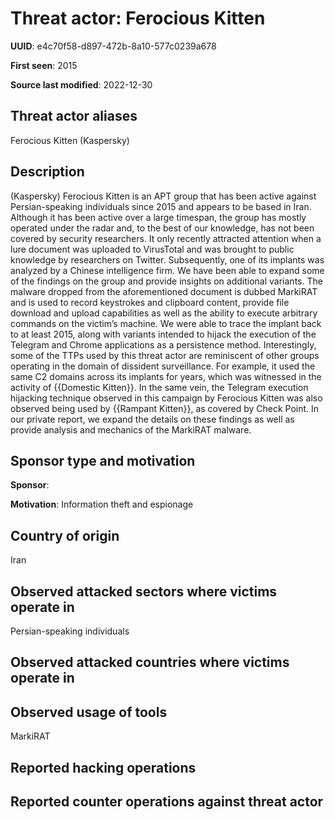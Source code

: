 # Threat actor: Ferocious Kitten

**UUID**: e4c70f58-d897-472b-8a10-577c0239a678

**First seen**: 2015

**Source last modified**: 2022-12-30

## Threat actor aliases

Ferocious Kitten (Kaspersky)

## Description

(Kaspersky) Ferocious Kitten is an APT group that has been active against Persian-speaking individuals since 2015 and appears to be based in Iran. Although it has been active over a large timespan, the group has mostly operated under the radar and, to the best of our knowledge, has not been covered by security researchers. It only recently attracted attention when a lure document was uploaded to VirusTotal and was brought to public knowledge by researchers on Twitter. Subsequently, one of its implants was analyzed by a Chinese intelligence firm. We have been able to expand some of the findings on the group and provide insights on additional variants. The malware dropped from the aforementioned document is dubbed MarkiRAT and is used to record keystrokes and clipboard content, provide file download and upload capabilities as well as the ability to execute arbitrary commands on the victim’s machine. We were able to trace the implant back to at least 2015, along with variants intended to hijack the execution of the Telegram and Chrome applications as a persistence method. Interestingly, some of the TTPs used by this threat actor are reminiscent of other groups operating in the domain of dissident surveillance. For example, it used the same C2 domains across its implants for years, which was witnessed in the activity of {{Domestic Kitten}}. In the same vein, the Telegram execution hijacking technique observed in this campaign by Ferocious Kitten was also observed being used by {{Rampant Kitten}}, as covered by Check Point. In our private report, we expand the details on these findings as well as provide analysis and mechanics of the MarkiRAT malware.

## Sponsor type and motivation

**Sponsor**: 

**Motivation**: Information theft and espionage


## Country of origin

Iran

## Observed attacked sectors where victims operate in

Persian-speaking individuals

## Observed attacked countries where victims operate in



## Observed usage of tools

MarkiRAT

## Reported hacking operations



## Reported counter operations against threat actor





